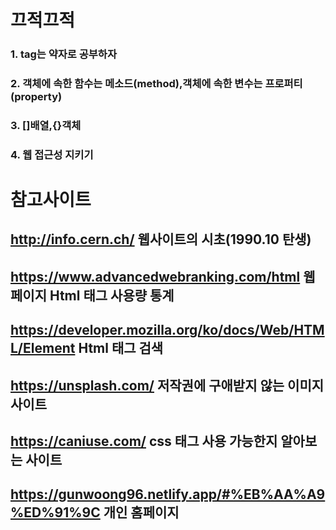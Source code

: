 # 끄적끄적

### 1. tag는 약자로 공부하자

### 2. 객체에 속한 함수는 메소드(method),객체에 속한 변수는 프로퍼티(property)

### 3. []배열,{}객체

### 4. 웹 접근성 지키기



# 참고사이트

## http://info.cern.ch/ 웹사이트의 시초(1990.10 탄생)
## https://www.advancedwebranking.com/html 웹페이지 Html 태그 사용량 통계
## https://developer.mozilla.org/ko/docs/Web/HTML/Element Html 태그 검색 
## https://unsplash.com/ 저작권에 구애받지 않는 이미지사이트
## https://caniuse.com/ css 태그 사용 가능한지 알아보는 사이트
## https://gunwoong96.netlify.app/#%EB%AA%A9%ED%91%9C 개인 홈페이지

